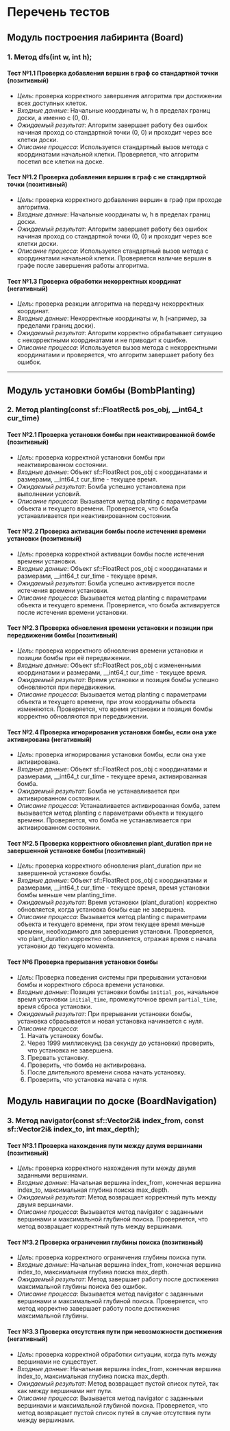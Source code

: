 # Перечень тестов

## Модуль построения лабиринта (Board)

### 1. Метод dfs(int w, int h);

#### Тест №1.1 Проверка добавления вершин в граф со стандартной точки (позитивный)
* _Цель_: проверка корректного завершения алгоритма при достижении всех доступных клеток.
* _Входные данные_: Начальные координаты w, h в пределах границ доски, а именно с (0, 0).
* _Ожидаемый результат_: Алгоритм завершает работу без ошибок начиная проход со стандартной точки (0, 0) и проходит через все клетки доски.
* _Описание процесса_: Используется стандартный вызов метода с координатами начальной клетки. Проверяется, что алгоритм посетил все клетки на доске.

#### Тест №1.2 Проверка добавления вершин в граф с не стандартной точки (позитивный)
* _Цель_: проверка корректного добавления вершин в граф при проходе алгоритма.
* _Входные данные_: Начальные координаты w, h в пределах границ доски.
* _Ожидаемый результат_: Алгоритм завершает работу без ошибок начиная проход со стандартной точки (0, 0) и проходит через все клетки доски.
* _Описание процесса_: Используется стандартный вызов метода с координатами начальной клетки. Проверяется наличие вершин в графе после завершения работы алгоритма.

#### Тест №1.3 Проверка обработки некорректных координат (негативный)
* _Цель_: проверка реакции алгоритма на передачу некорректных координат.
* _Входные данные_: Некорректные координаты w, h (например, за пределами границ доски).
* _Ожидаемый результат_: Алгоритм корректно обрабатывает ситуацию с некорректными координатами и не приводит к ошибке.
* _Описание процесса_: Используется вызов метода с некорректными координатами и проверяется, что алгоритм завершает работу без ошибок.

---

## Модуль установки бомбы (BombPlanting)

### 2. Метод planting(const sf::FloatRect& pos_obj, __int64_t cur_time)

#### Тест №2.1 Проверка установки бомбы при неактивированной бомбе (позитивный)
* _Цель_: проверка корректной установки бомбы при неактивированном состоянии.
* _Входные данные_: Объект sf::FloatRect pos_obj с координатами и размерами, __int64_t cur_time - текущее время.
* _Ожидаемый результат_: Бомба успешно установлена при выполнении условий.
* _Описание процесса_: Вызывается метод planting с параметрами объекта и текущего времени. Проверяется, что бомба устанавливается при неактивированном состоянии.

#### Тест №2.2 Проверка активации бомбы после истечения времени установки (позитивный)
* _Цель_: проверка корректной активации бомбы после истечения времени установки.
* _Входные данные_: Объект sf::FloatRect pos_obj с координатами и размерами, __int64_t cur_time - текущее время.
* _Ожидаемый результат_: Бомба успешно активируется после истечения времени установки.
* _Описание процесса_: Вызывается метод planting с параметрами объекта и текущего времени. Проверяется, что бомба активируется после истечения времени установки.

#### Тест №2.3 Проверка обновления времени установки и позиции при передвижении бомбы (позитивный)
* _Цель_: проверка корректного обновления времени установки и позиции бомбы при её передвижении.
* _Входные данные_: Объект sf::FloatRect pos_obj с измененными координатами и размерами, __int64_t cur_time - текущее время.
* _Ожидаемый результат_: Время установки и позиция бомбы успешно обновляются при передвижении.
* _Описание процесса_: Вызывается метод planting с параметрами объекта и текущего времени, при этом координаты объекта изменяются. Проверяется, что время установки и позиция бомбы корректно обновляются при передвижении.

#### Тест №2.4 Проверка игнорирования установки бомбы, если она уже активирована (негативный)
* _Цель_: проверка игнорирования установки бомбы, если она уже активирована.
* _Входные данные_: Объект sf::FloatRect pos_obj с координатами и размерами, __int64_t cur_time - текущее время, активированная бомба.
* _Ожидаемый результат_: Бомба не устанавливается при активированном состоянии.
* _Описание процесса_: Устанавливается активированная бомба, затем вызывается метод planting с параметрами объекта и текущего времени. Проверяется, что бомба не устанавливается при активированном состоянии.

#### Тест №2.5 Проверка корректного обновления plant_duration при не завершенной установке бомбы (позитивный)
* _Цель_: проверка корректного обновления plant_duration при не завершенной установке бомбы.
* _Входные данные_: Объект sf::FloatRect pos_obj с координатами и размерами, __int64_t cur_time - текущее время, время установки бомбы меньше чем planting_time.
* _Ожидаемый результат_: Время установки (plant_duration) корректно обновляется, когда установка бомбы еще не завершена.
* _Описание процесса_: Вызывается метод planting с параметрами объекта и текущего времени, при этом текущее время меньше времени, необходимого для завершения установки. Проверяется, что plant_duration корректно обновляется, отражая время с начала установки до текущего момента.

#### Тест №6 Проверка прерывания установки бомбы
* _Цель_: Проверка поведения системы при прерывании установки бомбы и корректного сброса времени установки.
* _Входные данные_: Позиция установки бомбы `initial_pos`, начальное время установки `initial_time`, промежуточное время `partial_time`, время сброса установки.
* _Ожидаемый результат_: При прерывании установки бомбы, установка сбрасывается и новая установка начинается с нуля.
* _Описание процесса_:
  1. Начать установку бомбы.
  2. Через 1999 миллисекунд (за секунду до установки) проверить, что установка не завершена.
  3. Прервать установку.
  4. Проверить, что бомба не активирована.
  5. После длительного времени снова начать установку.
  6. Проверить, что установка начата с нуля.

## Модуль навигации по доске (BoardNavigation)

### 3. Метод navigator(const sf::Vector2i& index_from, const sf::Vector2i& index_to, int max_depth);

#### Тест №3.1 Проверка нахождения пути между двумя вершинами (позитивный)
* _Цель_: проверка корректного нахождения пути между двумя заданными вершинами.
* _Входные данные_: Начальная вершина index_from, конечная вершина index_to, максимальная глубина поиска max_depth.
* _Ожидаемый результат_: Метод возвращает корректный путь между двумя вершинами.
* _Описание процесса_: Вызывается метод navigator с заданными вершинами и максимальной глубиной поиска. Проверяется, что метод возвращает корректный путь между вершинами.

#### Тест №3.2 Проверка ограничения глубины поиска (позитивный)
* _Цель_: проверка корректного ограничения глубины поиска пути.
* _Входные данные_: Начальная вершина index_from, конечная вершина index_to, максимальная глубина поиска max_depth.
* _Ожидаемый результат_: Метод завершает работу после достижения максимальной глубины поиска без ошибок.
* _Описание процесса_: Вызывается метод navigator с заданными вершинами и максимальной глубиной поиска. Проверяется, что метод корректно завершает работу после достижения максимальной глубины.

#### Тест №3.3 Проверка отсутствия пути при невозможности достижения (негативный)
* _Цель_: проверка корректной обработки ситуации, когда путь между вершинами не существует.
* _Входные данные_: Начальная вершина index_from, конечная вершина index_to, максимальная глубина поиска max_depth.
* _Ожидаемый результат_: Метод возвращает пустой список путей, так как между вершинами нет пути.
* _Описание процесса_: Вызывается метод navigator с заданными вершинами и максимальной глубиной поиска. Проверяется, что метод возвращает пустой список путей в случае отсутствия пути между вершинами.
